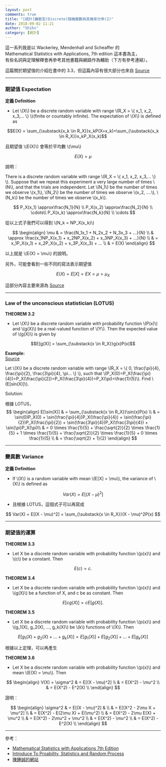 ```yaml
---
layout: post
comments: true
title: "[統計]離散型(Discrete)隨機變數與其機率分佈(2)"
date: 2018-09-02 11:21
author: "Shihs"
category: [統計]
---
```


這一系列我是以 
Wackerley, Mendenhall and Scheaffer 的 <br>
Mathematical Statistics with Applications, 7th edition 這本書為主，<br>
有些名詞與定理解釋會再參考其他書籍與網路作為輔助（下方有參考連結）。

這篇關於期望值的介紹在書中的 3.3，但這篇內容有很大部分也來自 [Source](https://www.probabilitycourse.com/chapter3/3_2_2_expectation.php)


***
### 期望值 Expectation ###
**定義 Definition**

* Let \\(X\\) be a discrete random variable with range \\(R_X = \\{ x_1, x_2, x_3,... \\} \\)(finite or countably infinite). The expectation of \\(X\\) is defined as

$$E(X) = \sum_{\substack{x_k \in R_X}}x_kP(X=x_k)=\sum_{\substack{x_k \in R_X}}x_kP_X(x_k)$$


且期望值 \\(E(X)\\) 會等於平均數 \\(\mu\\)

$$E(X) = \mu$$


說明：

>
There is a discrete random variable with range \\(R_X = \\{ x_1, x_2, x_3,... \\} \\). Suppose that we repeat this experiment a very large number of times \\(N\\), and that the trials are independent. Let \\(N_1\\) be the number of times we observe \\(x_1\\), \\(N_2\\) be the number of times we observe \\(x_2, ....\\), \\(N_k\\) be the number of times we observe \\(x_k\\).

$$
P_X(x_1) \approx\frac{N_1}{N} \\
P_X(x_2) \approx\frac{N_2}{N} \\
\cdots\\
P_X(x_k) \approx\frac{N_k}{N} \\
\cdots
$$

>
從以上式子我們可以得到 \\(N_k = NP_X(x_k)\\)

$$
\begin{align}
\mu & = \frac{N_1x_1 + N_2x_2 + N_3x_3 + ...}{N} \\
& \approx \frac{x_1NP_X(x_1) + x_2NP_X(x_2) + x_3NP_X(x_3) + ...}{N} \\
& = x_1P_X(x_1) + x_2P_X(x_2) + x_3P_X(x_3) + ... \\
& = E(X)
\end{align}
$$

以上就是 \\(E(X) = \mu\\) 的說明。




另外，可能會看到一些不同的寫法表示期望值

$$E(X)=E[X]=EX=\mu=\mu_X$$


這部分內容主要來源為 [Source](https://www.probabilitycourse.com/chapter3/3_2_2_expectation.php)

***
### Law of the unconscious statistician (LOTUS) ###
**THEOREM 3.2**
* Let \\(X\\) be a discrete random variable with probability function \\(P(x)\\) and \\(g(X)\\) be a real-valued function of \\(Y\\). Then the expected value of \\(g(X)\\) is given by

$$E[g(X)] = \sum_{\substack{x \in R_X}}g(x)P(x)$$


**Example:** <br>
[Source](https://www.probabilitycourse.com/chapter3/3_2_3_functions_random_var.php)
>
Let \\(X\\) be a discrete random variable with range \\(R_X = \\{ 0, \frac{\pi}{4}, \frac{\pi}{2}, \frac{3\pi}{4}, \pi... \\} \\), such that \\(P_X(0)=P_X(\frac{\pi}{4})=P_X(\frac{\pi}{2})=P_X(\frac{3\pi}{4})=P_X(\pi)=\frac{1}{5}\\).  Find \\(E[sin(X)]\\).

Solution:

>
根據 LOTUS，
$$
\begin{align}
E[\sin(X)] & = \sum_{\substack{x \in R_X}}\sin(x)P(x) \\
& = \sin(0)P_X(0) +  \sin(\frac{\pi}{4})P_X(\frac{\pi}{4}) + \sin(\frac{\pi}{2})P_X(\frac{\pi}{2}) + \sin(\frac{3\pi}{4})P_X(\frac{3\pi}{4}) + \sin(\pi)P_X(\pi)\\
& = 0 \times \frac{1}{5} + \frac{\sqrt{2}}{2} \times \frac{1}{5} + 1 \times \frac{1}{5} + \frac{\sqrt{2}}{2} \times \frac{1}{5} + 0 \times \frac{1}{5} \\
& = \frac{\sqrt{2} + 1}{2}
\end{align}
$$

***
### 變異數 Variance ###
**定義 Definition**

* If \\(X\\) is a random variable with mean \\(E[X] = \mu\\), the variance of \\(X\\) is defined as 

$$
Var(X) = E[(X - \mu)^2]
$$

* 且根據 LOTUS，這個式子可以再寫成

$$
Var(X) = E[(X - \mu)^2] = \sum_{\substack{x \in R_X}}(X - \mu)^2P(x)
$$

***
### 期望值的運算 ###
**THEOREM 3.3**

* Let X be a discrete random variable with probability function \\(p(x)\\) and \\(c\\) be a constant. Then 

$$
E(c) = c.
$$

**THEOREM 3.4**
* Let X be a discrete random variable with probability function \\(p(x)\\) and \\(g(X)\\) be a function of X, and c be as constant. Then 

$$
E[cg(X)] = cE[g(X)].
$$

**THEOREM 3.5**
* Let X be a discrete random variable with probability function \\(p(x)\\) and \\(g_1(X), g_2(X), ..., g_k(X)\\) be \\(k\\) functions of \\(X\\). Then

$$
E[g_1(X)+g_2(X)+...+g_k(X)] = E[g_1(X)] + E[g_2(X)] + ... + E[g_k(X)]
$$


根據以上定理，可以再產生

**THEOREM 3.6**
* Let X be a discrete random variable with probability function \\(p(x)\\) and mean \\(E(X) = \mu\\). Then 

$$
\begin{align}
V(X) = \sigma^2 & = E[(X - \mu)^2] \\
& = E(X^2) - \mu^2 \\
& = E(X^2) - E^2(X) \\
\end{align}
$$

證明：

>
$$
\begin{align}
\sigma^2 & = E[(X - \mu)^2] & \\
& = E[(X^2 - 2\mu X + \mu^2] \\
& = E(X^2) - E(2\mu X) + E(\mu^2) \\
& = E(X^2) - 2\mu E(X) + \mu^2 \\
& = E(X^2) - 2\mu^2 + \mu^2 \\
& = E(X^2) - \mu^2 \\
& = E(X^2) - E^2(X) \\
\end{align}
$$


***
參考：

* [Mathematical Statistics with Applications 7th Edition](https://www.amazon.com/Mathematical-Statistics-Applications-Dennis-Wackerly/dp/0495110817)
* [Introduce To Proability, Statistics and Random Process](https://www.probabilitycourse.com)
* [陳鍾誠的網站](http://ccckmit.wikidot.com/st:main)


